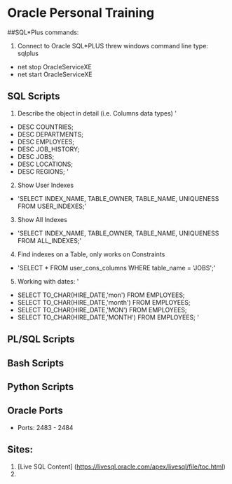 # Oracle Personal Training

##SQL*Plus commands:

1. Connect to Oracle SQL*PLUS threw windows command line type: sqlplus
  * net stop OracleServiceXE
  * net start OracleServiceXE


## SQL Scripts

1. Describe the object in detail (i.e. Columns data types)
'
  * DESC COUNTRIES;
  * DESC DEPARTMENTS;
  * DESC EMPLOYEES;
  * DESC JOB_HISTORY;
  * DESC JOBS;
  * DESC LOCATIONS;
  * DESC REGIONS;
'

2. Show User Indexes
  * 'SELECT INDEX_NAME, TABLE_OWNER, TABLE_NAME, UNIQUENESS FROM USER_INDEXES;' 

3. Show All Indexes
  * 'SELECT INDEX_NAME, TABLE_OWNER, TABLE_NAME, UNIQUENESS FROM ALL_INDEXES;'

4. Find indexes on a Table, only works on Constraints
  * 'SELECT * FROM user_cons_columns WHERE table_name = 'JOBS';'

  
5. Working with dates:
'
  * SELECT TO_CHAR(HIRE_DATE,'mon')  FROM EMPLOYEES;
  * SELECT TO_CHAR(HIRE_DATE,'month')  FROM EMPLOYEES;
  * SELECT TO_CHAR(HIRE_DATE,'MON')  FROM EMPLOYEES;
  * SELECT TO_CHAR(HIRE_DATE,'MONTH')  FROM EMPLOYEES;
'


## PL/SQL Scripts


## Bash Scripts


## Python Scripts


## Oracle Ports

* Ports: 2483 - 2484


## Sites:

1. [Live SQL Content] (https://livesql.oracle.com/apex/livesql/file/toc.html)
2. 
